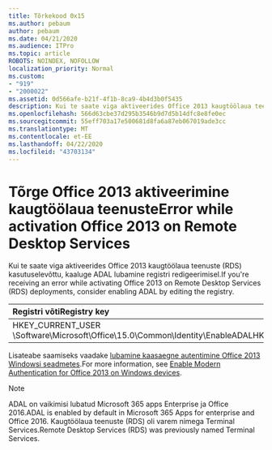 ```yaml
---
title: Tõrkekood 0x15
ms.author: pebaum
author: pebaum
ms.date: 04/21/2020
ms.audience: ITPro
ms.topic: article
ROBOTS: NOINDEX, NOFOLLOW
localization_priority: Normal
ms.custom:
- "919"
- "2000022"
ms.assetid: 0d566afe-b21f-4f1b-8ca9-4b4d3b0f5435
description: Kui te saate viga aktiveerides Office 2013 kaugtöölaua teenuste (RDS) kasutuselevõttu, kaaluge ADAL lubamine registri redigeerimisel.
ms.openlocfilehash: 566d63cbe37d295b3546b9d7d5b14dfc8e8fe0ec
ms.sourcegitcommit: 55eff703a17e500681d8fa6a87eb067019ade3cc
ms.translationtype: MT
ms.contentlocale: et-EE
ms.lasthandoff: 04/22/2020
ms.locfileid: "43703134"
---
```

# <a name="error-while-activation-office-2013-on-remote-desktop-services"></a><span data-ttu-id="3ae89-103">Tõrge Office 2013 aktiveerimine kaugtöölaua teenuste</span><span class="sxs-lookup"><span data-stu-id="3ae89-103">Error while activation Office 2013 on Remote Desktop Services</span></span>

<span data-ttu-id="3ae89-104">Kui te saate viga aktiveerides Office 2013 kaugtöölaua teenuste (RDS) kasutuselevõttu, kaaluge ADAL lubamine registri redigeerimisel.</span><span class="sxs-lookup"><span data-stu-id="3ae89-104">If you're receiving an error while activating Office 2013 on Remote Desktop Services (RDS) deployments, consider enabling ADAL by editing the registry.</span></span>
  
|<span data-ttu-id="3ae89-105">**Registri võti**</span><span class="sxs-lookup"><span data-stu-id="3ae89-105">**Registry key**</span></span>|<span data-ttu-id="3ae89-106">**Tüüp**</span><span class="sxs-lookup"><span data-stu-id="3ae89-106">**Type**</span></span>|<span data-ttu-id="3ae89-107">**Väärtus**</span><span class="sxs-lookup"><span data-stu-id="3ae89-107">**Value**</span></span>|
|:-----|:-----|:-----|
|<span data-ttu-id="3ae89-108">HKEY_CURRENT_USER \Software\Microsoft\Office\15.0\Common\Identity\EnableADAL</span><span class="sxs-lookup"><span data-stu-id="3ae89-108">HKEY_CURRENT_USER\Software\Microsoft\Office\15.0\Common\Identity\EnableADAL</span></span>  <br/> |<span data-ttu-id="3ae89-109">REG_DWORD</span><span class="sxs-lookup"><span data-stu-id="3ae89-109">REG_DWORD</span></span>  <br/> |<span data-ttu-id="3ae89-110">1</span><span class="sxs-lookup"><span data-stu-id="3ae89-110">1</span></span>  <br/> |

<span data-ttu-id="3ae89-111">Lisateabe saamiseks vaadake [lubamine kaasaegne autentimine Office 2013 Windowsi seadmetes](https://docs.microsoft.com/office365/admin/security-and-compliance/enable-modern-authentication).</span><span class="sxs-lookup"><span data-stu-id="3ae89-111">For more information, see [Enable Modern Authentication for Office 2013 on Windows devices](https://docs.microsoft.com/office365/admin/security-and-compliance/enable-modern-authentication).</span></span>
  
> [!NOTE]
>  <span data-ttu-id="3ae89-112">ADAL on vaikimisi lubatud Microsoft 365 apps Enterprise ja Office 2016.</span><span class="sxs-lookup"><span data-stu-id="3ae89-112">ADAL is enabled by default in Microsoft 365 Apps for enterprise and Office 2016.</span></span> <span data-ttu-id="3ae89-113">Kaugtöölaua teenuste (RDS) oli varem nimega Terminal Services.</span><span class="sxs-lookup"><span data-stu-id="3ae89-113">Remote Desktop Services (RDS) was previously named Terminal Services.</span></span>
  